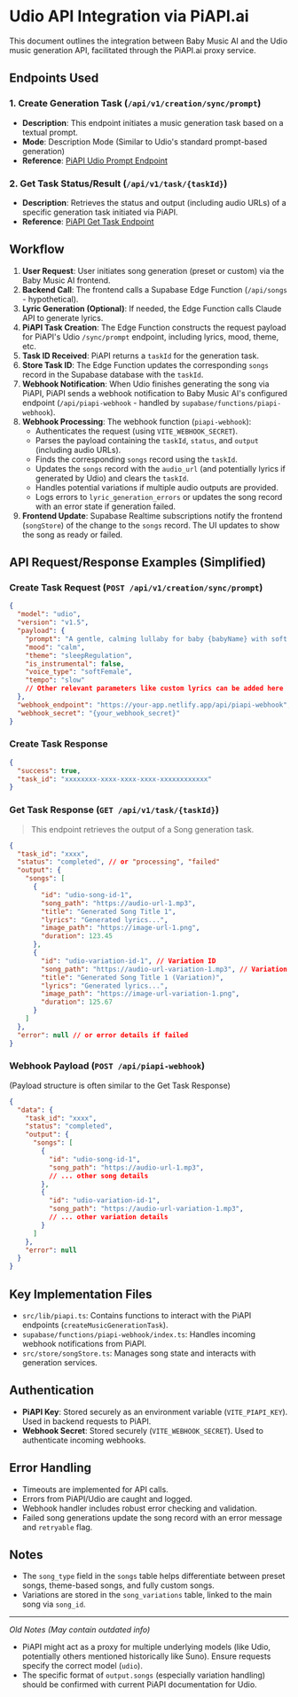 # Udio API Integration via PiAPI.ai

This document outlines the integration between Baby Music AI and the Udio music generation API, facilitated through the PiAPI.ai proxy service.

## Endpoints Used

### 1. Create Generation Task (`/api/v1/creation/sync/prompt`)

- **Description**: This endpoint initiates a music generation task based on a textual prompt.
- **Mode**: Description Mode (Similar to Udio's standard prompt-based generation)
- **Reference**: [PiAPI Udio Prompt Endpoint](https://piapi.ai/udio-api#operation/prompt)

### 2. Get Task Status/Result (`/api/v1/task/{taskId}`)

- **Description**: Retrieves the status and output (including audio URLs) of a specific generation task initiated via PiAPI.
- **Reference**: [PiAPI Get Task Endpoint](https://piapi.ai/udio-api#operation/get_task)

## Workflow

1.  **User Request**: User initiates song generation (preset or custom) via the Baby Music AI frontend.
2.  **Backend Call**: The frontend calls a Supabase Edge Function (`/api/songs` - hypothetical).
3.  **Lyric Generation (Optional)**: If needed, the Edge Function calls Claude API to generate lyrics.
4.  **PiAPI Task Creation**: The Edge Function constructs the request payload for PiAPI's Udio `/sync/prompt` endpoint, including lyrics, mood, theme, etc.
5.  **Task ID Received**: PiAPI returns a `taskId` for the generation task.
6.  **Store Task ID**: The Edge Function updates the corresponding `songs` record in the Supabase database with the `taskId`.
7.  **Webhook Notification**: When Udio finishes generating the song via PiAPI, PiAPI sends a webhook notification to Baby Music AI's configured endpoint (`/api/piapi-webhook` - handled by `supabase/functions/piapi-webhook`).
8.  **Webhook Processing**: The webhook function (`piapi-webhook`):
    *   Authenticates the request (using `VITE_WEBHOOK_SECRET`).
    *   Parses the payload containing the `taskId`, `status`, and `output` (including audio URLs).
    *   Finds the corresponding `songs` record using the `taskId`.
    *   Updates the `songs` record with the `audio_url` (and potentially lyrics if generated by Udio) and clears the `taskId`.
    *   Handles potential variations if multiple audio outputs are provided.
    *   Logs errors to `lyric_generation_errors` or updates the song record with an error state if generation failed.
9.  **Frontend Update**: Supabase Realtime subscriptions notify the frontend (`songStore`) of the change to the `songs` record. The UI updates to show the song as ready or failed.

## API Request/Response Examples (Simplified)

### Create Task Request (`POST /api/v1/creation/sync/prompt`)

```json
{
  "model": "udio",
  "version": "v1.5",
  "payload": {
    "prompt": "A gentle, calming lullaby for baby {babyName} with soft female vocals, featuring piano and strings.",
    "mood": "calm",
    "theme": "sleepRegulation", 
    "is_instrumental": false,
    "voice_type": "softFemale",
    "tempo": "slow"
    // Other relevant parameters like custom lyrics can be added here
  },
  "webhook_endpoint": "https://your-app.netlify.app/api/piapi-webhook",
  "webhook_secret": "{your_webhook_secret}"
}
```

### Create Task Response

```json
{
  "success": true,
  "task_id": "xxxxxxxx-xxxx-xxxx-xxxx-xxxxxxxxxxxx"
}
```

### Get Task Response (`GET /api/v1/task/{taskId}`)

> This endpoint retrieves the output of a Song generation task.

```json
{
  "task_id": "xxxx",
  "status": "completed", // or "processing", "failed"
  "output": {
    "songs": [
      {
        "id": "udio-song-id-1",
        "song_path": "https://audio-url-1.mp3",
        "title": "Generated Song Title 1",
        "lyrics": "Generated lyrics...",
        "image_path": "https://image-url-1.png",
        "duration": 123.45
      },
      {
        "id": "udio-variation-id-1", // Variation ID
        "song_path": "https://audio-url-variation-1.mp3", // Variation audio
        "title": "Generated Song Title 1 (Variation)",
        "lyrics": "Generated lyrics...", 
        "image_path": "https://image-url-variation-1.png",
        "duration": 125.67
      }
    ]
  },
  "error": null // or error details if failed
}
```

### Webhook Payload (`POST /api/piapi-webhook`)

(Payload structure is often similar to the Get Task Response)

```json
{
  "data": {
    "task_id": "xxxx",
    "status": "completed",
    "output": {
      "songs": [
        {
          "id": "udio-song-id-1",
          "song_path": "https://audio-url-1.mp3",
          // ... other song details
        },
        {
          "id": "udio-variation-id-1",
          "song_path": "https://audio-url-variation-1.mp3",
          // ... other variation details
        }
      ]
    },
    "error": null
  }
}
```

## Key Implementation Files

-   `src/lib/piapi.ts`: Contains functions to interact with the PiAPI endpoints (`createMusicGenerationTask`).
-   `supabase/functions/piapi-webhook/index.ts`: Handles incoming webhook notifications from PiAPI.
-   `src/store/songStore.ts`: Manages song state and interacts with generation services.

## Authentication

-   **PiAPI Key**: Stored securely as an environment variable (`VITE_PIAPI_KEY`). Used in backend requests to PiAPI.
-   **Webhook Secret**: Stored securely (`VITE_WEBHOOK_SECRET`). Used to authenticate incoming webhooks.

## Error Handling

-   Timeouts are implemented for API calls.
-   Errors from PiAPI/Udio are caught and logged.
-   Webhook handler includes robust error checking and validation.
-   Failed song generations update the song record with an error message and `retryable` flag.

## Notes

-   The `song_type` field in the `songs` table helps differentiate between preset songs, theme-based songs, and fully custom songs.
-   Variations are stored in the `song_variations` table, linked to the main song via `song_id`.

---
*Old Notes (May contain outdated info)*

-   PiAPI might act as a proxy for multiple underlying models (like Udio, potentially others mentioned historically like Suno). Ensure requests specify the correct model (`udio`).
-   The specific format of `output.songs` (especially variation handling) should be confirmed with current PiAPI documentation for Udio.
